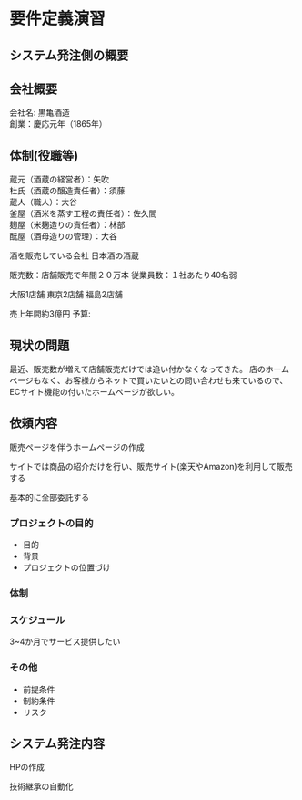 # 要件定義演習

## システム発注側の概要

## 会社概要

会社名: 黒亀酒造  
創業：慶応元年（1865年）

## 体制(役職等)

蔵元（酒蔵の経営者）：矢吹  
杜氏（酒蔵の醸造責任者）：須藤  
蔵人（職人）：大谷  
釜屋（酒米を蒸す工程の責任者）：佐久間  
麹屋（米麹造りの責任者）：林部  
酛屋（酒母造りの管理）：大谷  

酒を販売している会社
日本酒の酒蔵

販売数：店舗販売で年間２０万本
従業員数：１社あたり40名弱

大阪1店舗
東京2店舗
福島2店舗

売上年間約3億円
予算:

## 現状の問題

最近、販売数が増えて店舗販売だけでは追い付かなくなってきた。
店のホームページもなく、お客様からネットで買いたいとの問い合わせも来ているので、ECサイト機能の付いたホームページが欲しい。

## 依頼内容

販売ページを伴うホームページの作成

サイトでは商品の紹介だけを行い、販売サイト(楽天やAmazon)を利用して販売する

基本的に全部委託する

### プロジェクトの目的

* 目的
* 背景
* プロジェクトの位置づけ

### 体制

### スケジュール

3~4か月でサービス提供したい

### その他

* 前提条件
* 制約条件
* リスク

## システム発注内容

HPの作成

技術継承の自動化

